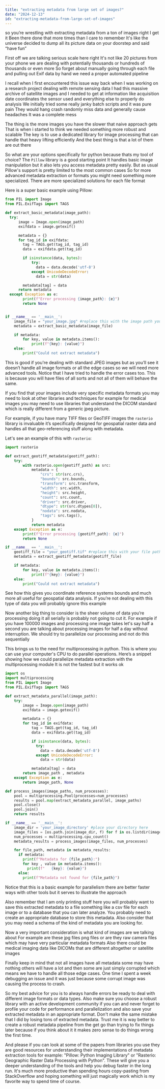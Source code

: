 ```yaml
---
title: "extracting metadata from large set of images?"
date: "2024-12-13"
id: "extracting-metadata-from-large-set-of-images"
---
```


 so you’re wrestling with extracting metadata from a ton of images right I get it Been there done that more times than I care to remember It's like the universe decided to dump all its picture data on your doorstep and said “have fun”

First off we are talking serious scale here right It's not like 20 pictures from your phone we are dealing with potentially thousands or hundreds of thousands or even more So forget about manually going through each file and pulling out Exif data by hand we need a proper automated pipeline

I recall when I first encountered this issue way back when I was working on a research project dealing with remote sensing data I had this massive archive of satellite images and I needed to get at information like acquisition date coordinates the sensor used and everything else to properly do analysis We initially tried some really janky batch scripts and it was pure pain They would hang crash randomly miss data and generally cause headaches It was a complete mess

The thing is the more images you have the slower that naive approach gets That is when i started to think we needed something more robust and scalable The key is to use a dedicated library for image processing that can handle that heavy lifting efficiently And the best thing is that a lot of them are out there

So what are your options specifically for python because thats my tool of choice? The `Pillow` library is a good starting point It handles basic image manipulation but it also lets you access metadata pretty easily. But as usual Pillow's support is pretty limited to the most common cases So for more advanced metadata extraction or formats you might need something more specialized. There are more specialized solutions for each file format

Here is a super basic example using Pillow:

```python
from PIL import Image
from PIL.ExifTags import TAGS

def extract_basic_metadata(image_path):
  try:
      image = Image.open(image_path)
      exifdata = image.getexif()

      metadata = {}
      for tag_id in exifdata:
        tag = TAGS.get(tag_id, tag_id)
        data = exifdata.get(tag_id)

        if isinstance(data, bytes):
            try:
              data = data.decode('utf-8')
            except UnicodeDecodeError:
              data = str(data)

        metadata[tag] = data
      return metadata
  except Exception as e:
        print(f"Error processing {image_path}: {e}")
        return None


if __name__ == '__main__':
    image_file = "your_image.jpg" #replace this with the image path you have
    metadata = extract_basic_metadata(image_file)

    if metadata:
        for key, value in metadata.items():
            print(f"{key}: {value}")
    else:
        print("Could not extract metadata")
```

This is good if you're dealing with standard JPEG images but as you’ll see it doesn’t handle all image formats or all the edge cases so we will need more advanced tools. Notice that I have tried to handle the error cases too. This is because you will have files of all sorts and not all of them will behave the same.

If you find that your images include very specific metadata formats you may need to look at other libraries and techniques for example for medical images you may need to use libraries that understand the DICOM standard which is really different from a generic jpeg picture.

For example, if you have many TIFF files or GeoTIFF images the `rasterio` library is invaluable it’s specifically designed for geospatial raster data and handles all that geo-referencing stuff along with metadata.

Let's see an example of this with `rasterio`:

```python
import rasterio

def extract_geotiff_metadata(geotiff_path):
    try:
        with rasterio.open(geotiff_path) as src:
            metadata = {
                "crs": str(src.crs),
                "bounds": src.bounds,
                "transform": src.transform,
                "width": src.width,
                "height": src.height,
                "count": src.count,
                "driver": src.driver,
                "dtype": str(src.dtypes[0]),
                "nodata": src.nodata,
                "tags": src.tags(),
            }
            return metadata
    except Exception as e:
        print(f"Error processing {geotiff_path}: {e}")
        return None

if __name__ == '__main__':
    geotiff_file = "your_geotiff.tif" #replace this with your file path
    metadata = extract_geotiff_metadata(geotiff_file)

    if metadata:
        for key, value in metadata.items():
            print(f"{key}: {value}")
    else:
        print("Could not extract metadata")

```
See how this gives you coordinate reference systems bounds and much more all useful for geospatial data analysis. If you’re not dealing with this type of data you will probably ignore this example

Now another big thing to consider is the sheer volume of data you’re processing doing it all serially is probably not going to cut it. For example if you have 100000 images and processing one image takes let's say half a second you are talking about processing images for half a day without interruption. We should try to parallelize our processing and not do this sequentially

This brings us to the need for multiprocessing in python. This is where you can use your computer's CPU to do parallel operations. Here’s a snippet showing how we could parallelize metadata extraction with the multiprocessing module It is not the fastest but it works ok

```python
import os
import multiprocessing
from PIL import Image
from PIL.ExifTags import TAGS

def extract_metadata_parallel(image_path):
    try:
        image = Image.open(image_path)
        exifdata = image.getexif()

        metadata = {}
        for tag_id in exifdata:
            tag = TAGS.get(tag_id, tag_id)
            data = exifdata.get(tag_id)

            if isinstance(data, bytes):
              try:
                data = data.decode('utf-8')
              except UnicodeDecodeError:
                data = str(data)

            metadata[tag] = data
        return image_path , metadata
    except Exception as e:
        return image_path, None

def process_images(image_paths, num_processes):
    pool = multiprocessing.Pool(processes=num_processes)
    results = pool.map(extract_metadata_parallel, image_paths)
    pool.close()
    pool.join()
    return results

if __name__ == '__main__':
    image_dir = 'your_image_directory' #place your directory here
    image_files = [os.path.join(image_dir, f) for f in os.listdir(image_dir) if os.path.isfile(os.path.join(image_dir,f)) and f.lower().endswith(('.jpg','.jpeg','.png'))] #we are filtering the file list for images
    num_processes = multiprocessing.cpu_count()
    metadata_results = process_images(image_files, num_processes)

    for file_path, metadata in metadata_results:
      if metadata:
        print(f"Metadata for {file_path}:")
        for key , value in metadata.items():
          print(f"   {key}: {value}")
      else:
        print(f"Metadata not found for {file_path}")
```
Notice that this is a basic example for parallelism there are better faster ways with other tools but it serves to illustrate the approach

Also remember that I am only printing stuff here you will probably want to save this extracted metadata to a file something like a csv file for each image or to a database that you can later analyze. You probably need to create an appropriate database to store this metadata. Also consider that you may need a schema of the kind of metadata you are looking for.

Now a very important consideration is what kind of images are we talking about For example are these jpg files png files or are they raw camera files which may have very particular metadata formats Also there could be medical imaging data like DICOMs that are different altogether or satellite images

Finally keep in mind that not all images have all metadata some may have nothing others will have a lot and then some are just simply corrupted which means we have to handle all those edge cases. One time I spent a week debugging an issue and it was just because some corrupt image was causing the process to crash.

So my best advice for you is to always handle errors be ready to deal with different image formats or data types. Also make sure you choose a robust library with an active development community if you can and never forget to profile your code for performance and parallelization and also save your extracted metadata in an appropriate format. Don't make the same mistake that I did by losing tons of extracted metadata. Trust me it is way better to create a robust metadata pipeline from the get go than trying to fix things later because if you think about it it makes zero sense to do things wrong the first time.

And please if you can look at some of the papers from libraries you use they are good resources for understanding their implementations of metadata extraction tools for example: "Pillow: Python Imaging Library" or "Rasterio: Geographic Raster Data Processing with Python". These will give you a deeper understanding of the tools and help you debug faster in the long run. It's much more productive than spending hours copy-pasting from StackOverflow and hoping something will just magically work which is my favorite way to spend time of course.

